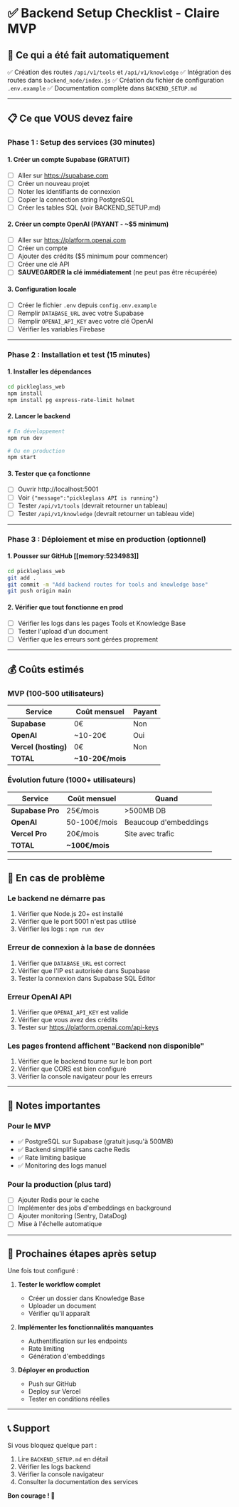 # ✅ Backend Setup Checklist - Claire MVP

## 🎯 Ce qui a été fait automatiquement

✅ Création des routes `/api/v1/tools` et `/api/v1/knowledge`
✅ Intégration des routes dans `backend_node/index.js`
✅ Création du fichier de configuration `.env.example`
✅ Documentation complète dans `BACKEND_SETUP.md`

---

## 📋 Ce que VOUS devez faire

### Phase 1 : Setup des services (30 minutes)

#### 1. Créer un compte Supabase (GRATUIT)
- [ ] Aller sur https://supabase.com
- [ ] Créer un nouveau projet
- [ ] Noter les identifiants de connexion
- [ ] Copier la connection string PostgreSQL
- [ ] Créer les tables SQL (voir BACKEND_SETUP.md)

#### 2. Créer un compte OpenAI (PAYANT - ~$5 minimum)
- [ ] Aller sur https://platform.openai.com
- [ ] Créer un compte
- [ ] Ajouter des crédits ($5 minimum pour commencer)
- [ ] Créer une clé API
- [ ] **SAUVEGARDER la clé immédiatement** (ne peut pas être récupérée)

#### 3. Configuration locale
- [ ] Créer le fichier `.env` depuis `config.env.example`
- [ ] Remplir `DATABASE_URL` avec votre Supabase
- [ ] Remplir `OPENAI_API_KEY` avec votre clé OpenAI
- [ ] Vérifier les variables Firebase

---

### Phase 2 : Installation et test (15 minutes)

#### 1. Installer les dépendances
```bash
cd pickleglass_web
npm install
npm install pg express-rate-limit helmet
```

#### 2. Lancer le backend
```bash
# En développement
npm run dev

# Ou en production
npm start
```

#### 3. Tester que ça fonctionne
- [ ] Ouvrir http://localhost:5001
- [ ] Voir `{"message":"pickleglass API is running"}`
- [ ] Tester `/api/v1/tools` (devrait retourner un tableau)
- [ ] Tester `/api/v1/knowledge` (devrait retourner un tableau vide)

---

### Phase 3 : Déploiement et mise en production (optionnel)

#### 1. Pousser sur GitHub [[memory:5234983]]
```bash
cd pickleglass_web
git add .
git commit -m "Add backend routes for tools and knowledge base"
git push origin main
```

#### 2. Vérifier que tout fonctionne en prod
- [ ] Vérifier les logs dans les pages Tools et Knowledge Base
- [ ] Tester l'upload d'un document
- [ ] Vérifier que les erreurs sont gérées proprement

---

## 💰 Coûts estimés

### MVP (100-500 utilisateurs)

| Service | Coût mensuel | Payant |
|---------|--------------|--------|
| **Supabase** | 0€ | Non |
| **OpenAI** | ~10-20€ | Oui |
| **Vercel (hosting)** | 0€ | Non |
| **TOTAL** | **~10-20€/mois** | |

### Évolution future (1000+ utilisateurs)

| Service | Coût mensuel | Quand |
|---------|--------------|-------|
| **Supabase Pro** | 25€/mois | >500MB DB |
| **OpenAI** | 50-100€/mois | Beaucoup d'embeddings |
| **Vercel Pro** | 20€/mois | Site avec trafic |
| **TOTAL** | **~100€/mois** | |

---

## 🚨 En cas de problème

### Le backend ne démarre pas
1. Vérifier que Node.js 20+ est installé
2. Vérifier que le port 5001 n'est pas utilisé
3. Vérifier les logs : `npm run dev`

### Erreur de connexion à la base de données
1. Vérifier que `DATABASE_URL` est correct
2. Vérifier que l'IP est autorisée dans Supabase
3. Tester la connexion dans Supabase SQL Editor

### Erreur OpenAI API
1. Vérifier que `OPENAI_API_KEY` est valide
2. Vérifier que vous avez des crédits
3. Tester sur https://platform.openai.com/api-keys

### Les pages frontend affichent "Backend non disponible"
1. Vérifier que le backend tourne sur le bon port
2. Vérifier que CORS est bien configuré
3. Vérifier la console navigateur pour les erreurs

---

## 📝 Notes importantes

### Pour le MVP
- ✅ PostgreSQL sur Supabase (gratuit jusqu'à 500MB)
- ✅ Backend simplifié sans cache Redis
- ✅ Rate limiting basique
- ✅ Monitoring des logs manuel

### Pour la production (plus tard)
- [ ] Ajouter Redis pour le cache
- [ ] Implémenter des jobs d'embeddings en background
- [ ] Ajouter monitoring (Sentry, DataDog)
- [ ] Mise à l'échelle automatique

---

## 🎉 Prochaines étapes après setup

Une fois tout configuré :

1. **Tester le workflow complet**
   - Créer un dossier dans Knowledge Base
   - Uploader un document
   - Vérifier qu'il apparaît

2. **Implémenter les fonctionnalités manquantes**
   - Authentification sur les endpoints
   - Rate limiting
   - Génération d'embeddings

3. **Déployer en production**
   - Push sur GitHub
   - Deploy sur Vercel
   - Tester en conditions réelles

---

## 📞 Support

Si vous bloquez quelque part :
1. Lire `BACKEND_SETUP.md` en détail
2. Vérifier les logs backend
3. Vérifier la console navigateur
4. Consulter la documentation des services

**Bon courage ! 🚀**
